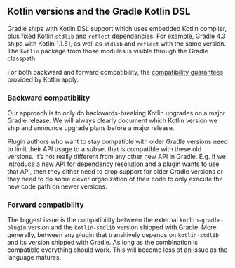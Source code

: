 ## Kotlin versions and the Gradle Kotlin DSL 

Gradle ships with Kotlin DSL support which uses embedded Kotlin compiler, plus fixed Kotlin `stdlib` and `reflect` dependencies. For example, Gradle 4.3 ships with Kotlin 1.1.51, as well as `stdlib` and `reflect` with the same version. The `kotlin` package from those modules is visible through the Gradle classpath.

For both backward and forward compatibility, the [compatibility guarantees](https://kotlinlang.org/docs/reference/compatibility.html) provided by Kotlin apply.

### Backward compatibility

Our approach is to only do backwards-breaking Kotlin upgrades on a major Gradle release. We will always clearly document which Kotlin version we ship and announce upgrade plans before a major release. 

Plugin authors who want to stay compatible with older Gradle versions need to limit their API usage to a subset that is compatible with these old versions. It’s not really different from any other new API in Gradle. E.g. if we introduce a new API for dependency resolution and a plugin wants to use that API, then they either need to drop support for older Gradle versions or they need to do some clever organization of their code to only execute the new code path on newer versions.

### Forward compatibility

The biggest issue is the compatibility between the external `kotlin-gradle-plugin` version and the `kotlin-stdlib` version shipped with Gradle. More generally, between any plugin that transitively depends on `kotlin-stdlib` and its version shipped with Gradle. As long as the combination is compatible everything should work. This will become less of an issue as the language matures.
